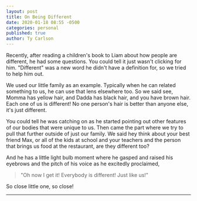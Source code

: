 ```yaml
---
layout: post
title: On Being Different
date: 2020-01-18 08:55 -0500
categories: personal
published: true
author: Ty Carlson
---
```


Recently, after reading a children's book to Liam about how people are different,
he had some questions. You could tell it just wasn't clicking for him. "Different" was
a new word he didn't have a definition for, so we tried to help him out.

We used our little family as an example. Typically when he can related something to us,
he can use that lens elsewhere too. So we said see, Momma has yellow hair, and Dadda has
black hair, and you have brown hair. Each one of us is different! No one person's hair is better
than anyone else, it's just different.

You could tell he was catching on as he started pointing out other features of our
bodies that were unique to us. Then came the part where we try to pull that further outside
of just our family. We said hey think about your best friend Max, or all of the kids at
school and your teachers and the person that brings us food at the restaurant, are they
different too?

And he has a little light bulb moment where he gasped and raised his eyebrows and the pitch
of his voice as he excitedly proclaimed,

> "Oh now I get it! Everybody is different! Just like us!"

So close little one, so close!

---
